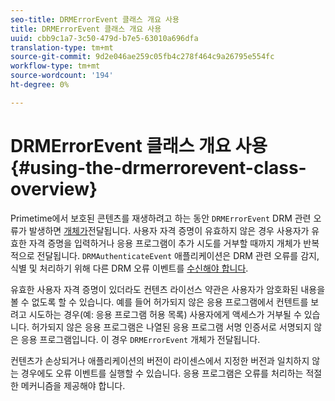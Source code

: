 ```yaml
---
seo-title: DRMErrorEvent 클래스 개요 사용
title: DRMErrorEvent 클래스 개요 사용
uuid: cbb9c1a7-3c50-479d-b7e5-63010a696dfa
translation-type: tm+mt
source-git-commit: 9d2e046ae259c05fb4c278f464c9a26795e554fc
workflow-type: tm+mt
source-wordcount: '194'
ht-degree: 0%

---
```



# DRMErrorEvent 클래스 개요 사용 {#using-the-drmerrorevent-class-overview}

Primetime에서 보호된 콘텐츠를 재생하려고 하는 동안 `DRMErrorEvent` DRM 관련 오류가 발생하면 [개체가](https://help.adobe.com/en_US/primetime/drm/index.html#reference-DRM_Client_Error_Messages)전달됩니다. 사용자 자격 증명이 유효하지 않은 경우 사용자가 유효한 자격 증명을 입력하거나 응용 프로그램이 추가 시도를 거부할 때까지 개체가 반복적으로 전달됩니다. `DRMAuthenticateEvent` 애플리케이션은 DRM 관련 오류를 감지, 식별 및 처리하기 위해 다른 DRM 오류 이벤트를 [수신해야 합니다](https://help.adobe.com/en_US/primetime/drm/index.html#reference-DRM_Client_Error_Messages).

유효한 사용자 자격 증명이 있더라도 컨텐츠 라이선스 약관은 사용자가 암호화된 내용을 볼 수 없도록 할 수 있습니다. 예를 들어 허가되지 않은 응용 프로그램에서 컨텐트를 보려고 시도하는 경우(예: 응용 프로그램 허용 목록) 사용자에게 액세스가 거부될 수 있습니다. 허가되지 않은 응용 프로그램은 나열된 응용 프로그램 서명 인증서로 서명되지 않은 응용 프로그램입니다. 이 경우 `DRMErrorEvent` 개체가 전달됩니다.

컨텐츠가 손상되거나 애플리케이션의 버전이 라이센스에서 지정한 버전과 일치하지 않는 경우에도 오류 이벤트를 실행할 수 있습니다. 응용 프로그램은 오류를 처리하는 적절한 메커니즘을 제공해야 합니다.
